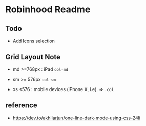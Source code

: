 # Robinhood Readme

## Todo

- Add Icons selection

## Grid Layout Note

- md >=768px : iPad `col-md`
- sm >= 576px `col-sm`

- xs <576 : mobile devices (iPhone X, i.e). => `.col`

## reference

- https://dev.to/akhilarjun/one-line-dark-mode-using-css-24li